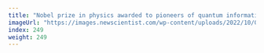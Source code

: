 ```yaml
---
title: "Nobel prize in physics awarded to pioneers of quantum information"
imageUrl: "https://images.newscientist.com/wp-content/uploads/2022/10/04105533/SEI_128035639.jpg?width=600"
index: 249
weight: 249
---
```

